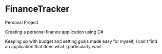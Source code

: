 # FinanceTracker

Personal Project

Creating a personal finance application using C#

Keeping up with budget and setting goals made easy for myself, I can't find an application that does what I particularly want. 
